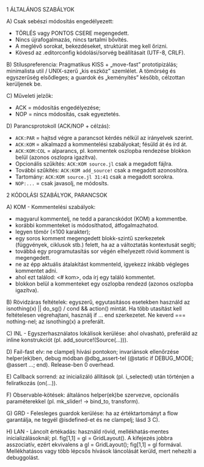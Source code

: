 1 ÁLTALÁNOS SZABÁLYOK

A) Csak sebészi módosítás engedélyezett:
- TÖRLÉS vagy PONTOS CSERE megengedett.
- Nincs újrafogalmazás, nincs tartalmi bővítés.
- A meglévő sorokat, bekezdéseket, struktúrát meg kell őrizni.
- Kövesd az .editorconfig kódolási/sorvég beállításait (UTF-8, CRLF).

B) Stíluspreferencia: Pragmatikus KISS + „move-fast” prototipizálás; minimalista util / UNIX-szerű „kis eszköz” szemlélet. A tömörség és egyszerűség elsődleges; a guardok és „keményítés” később, célzottan kerüljenek be.

C) Műveleti jelzők:
- ACK = módosítás engedélyezése;
- NOP = nincs módosítás, csak egyeztetés.

D) Parancsprotokoll (ACK/NOP + célzás):
- `ACK:PAR` = hajtsd végre a parancsot kérdés nélkül az irányelvek szerint.
- `ACK:KOM` = alkalmazd a kommentelési szabályokat; fésüld át és írd át.
- `ACK:KOM:COL` = alparancs, pl. kommentek oszlopba rendezése blokkon belül (azonos oszlopra igazítva).
- Opcionális szűkítés: `ACK:KOM source.jl` csak a megadott fájlra.
- További szűkítés: `ACK:KOM add_source!` csak a megadott azonosítóra.
- Tartomány: `ACK:KOM source.jl 31:41` csak a megadott sorokra.
- `NOP:...` = csak javasolj, ne módosíts.

2 KÓDOLÁSI SZABÁLYOK, PARANCSOK

A) KOM - Kommentelési szabályok:
- magyarul kommentelj, ne tedd a parancskódot (KOM) a kommentbe.
- korábbi kommenteket is módosíthatod, átfogalmazhatod.
- legyen tömör (≤100 karakter);
- egy soros komment megengedett blokk-szintű szerkezetek (függvények, ciklusok stb.) felett, ha az a változtatás kontextusát segíti;
- továbbá egy programutasítás sor végén elhelyezett rövid komment is megengedett.
- ne az épp aktuális átalakítást kommenteld, igyekezz inkább végleges kommentet adni.
- ahol ezt találod: <# kom>, oda írj egy találó kommentet.
- blokkon belül a kommenteket egy oszlopba rendezd (azonos oszlopba igazítva).

B) Rövidzáras feltételek: egyszerű, egyutasításos esetekben használd az isnothing(x) || do_sg() / cond && action() mintát. Ha több utasítást kell feltételesen végrehajtani, használj if … end szerkezetet. Ne keverd === nothing-nel; az isnothing(x) a preferált.

C) INL - Egyszerhasználatos lokálisok kerülése: ahol olvasható, preferáld az inline konstrukciót (pl. add_source!(Source(...))).

D) Fail-fast elv: ne clampelj hívási pontokon; invariánsok ellenőrzése helper(ek)ben, debug módban @dbg_assert-tel (@static if DEBUG_MODE; @assert …; end). Release-ben 0 overhead.

E) Callback sorrend: az inicializáló állítások (pl. i_selected) után történjen a feliratkozás (on(...)).

F) Observable‑kötések: általános helper(ek)be szervezve, opcionális paraméterekkel (pl. mk_slider! → bind_to, transform).

G) GRD - Felesleges guardok kerülése: ha az értéktartományt a flow garantálja, ne tegyél @isdefined-et és ne clampelj; lásd 3 C).

H) LAN - Láncolt értékadás: használd rövid, mellékhatás‑mentes inicializálásoknál; pl. fig[1,1] = gl = GridLayout(). A kifejezés jobbra asszociatív, ezért ekvivalens a gl = GridLayout(); fig[1,1] = gl formával. Mellékhatásos vagy több lépcsős hívások láncolását kerüld, mert nehezíti a debuggolást.


